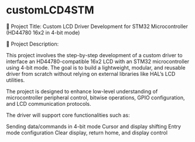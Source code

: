 # customLCD4STM
📘 Project Title:
Custom LCD Driver Development for STM32 Microcontroller (HD44780 16x2 in 4-bit mode)

📝 Project Description:

This project involves the step-by-step development of a custom driver to interface an HD44780-compatible 16x2 LCD with an STM32 microcontroller using 4-bit mode. The goal is to build a lightweight, modular, and reusable driver from scratch without relying on external libraries like HAL’s LCD utilities.

The project is designed to enhance low-level understanding of microcontroller peripheral control, bitwise operations, GPIO configuration, and LCD communication protocols.

The driver will support core functionalities such as:

Sending data/commands in 4-bit mode
Cursor and display shifting
Entry mode configuration
Clear display, return home, and display control
